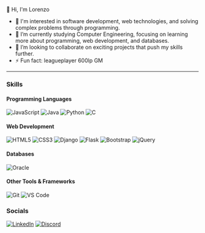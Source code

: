 👋 Hi, I'm Lorenzo
- 👀 I'm interested in software development, web technologies, and solving complex problems through programming.  
- 🌱 I’m currently studying Computer Engineering, focusing on learning more about programming, web development, and databases.  
- 💞️ I’m looking to collaborate on exciting projects that push my skills further.  
- ⚡ Fun fact: leagueplayer 600lp GM
---

### Skills

#### Programming Languages  
![JavaScript](https://img.shields.io/badge/-JavaScript-F7DF1E?logo=javascript&logoColor=black&style=flat-square)
![Java](https://img.shields.io/badge/-Java-007396?logo=java&logoColor=white&style=flat-square)
![Python](https://img.shields.io/badge/-Python-3776AB?logo=python&logoColor=white&style=flat-square)
![C](https://img.shields.io/badge/-C-A8B9CC?logo=c&logoColor=black&style=flat-square)

#### Web Development  
![HTML5](https://img.shields.io/badge/-HTML5-E34F26?logo=html5&logoColor=white&style=flat-square)
![CSS3](https://img.shields.io/badge/-CSS3-1572B6?logo=css3&logoColor=white&style=flat-square)
![Django](https://img.shields.io/badge/-Django-092E20?logo=django&logoColor=white&style=flat-square)
![Flask](https://img.shields.io/badge/-Flask-000000?logo=flask&logoColor=white&style=flat-square)
![Bootstrap](https://img.shields.io/badge/-Bootstrap-563D7C?logo=bootstrap&logoColor=white&style=flat-square)
![jQuery](https://img.shields.io/badge/-jQuery-0769AD?logo=jquery&logoColor=white&style=flat-square)

#### Databases  
![Oracle](https://img.shields.io/badge/-Oracle-F80000?logo=oracle&logoColor=white&style=flat-square)

#### Other Tools & Frameworks  
![Git](https://img.shields.io/badge/-Git-F05032?logo=git&logoColor=white&style=flat-square)
![VS Code](https://img.shields.io/badge/-VS%20Code-007ACC?logo=visual-studio-code&logoColor=white&style=flat-square)


### Socials

[![LinkedIn](https://img.shields.io/badge/-LinkedIn-0077B5?logo=linkedin&logoColor=white&style=flat-square)](https://linkedin.com/in/lorenzoteixido/)  [![Discord](https://img.shields.io/badge/-Discord-7289DA?logo=discord&logoColor=white&style=flat-square)](https://discord.com/users/267011081380036610)
